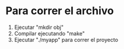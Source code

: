 # Para correr el archivo

1. Ejecutar "mkdir obj"
2. Compilar ejecutando "make"
3. Ejecutar "./myapp" para correr el proyecto
